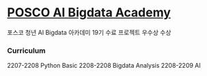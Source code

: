 # [POSCO AI Bigdata Academy](https://youth.posco.com/posco/edu/index.php?mod=academy&pag=aca01#khwhat)
포스코 청년 AI Bigdata 아카데미 19기 수료
프로젝트 우수상 수상

### Curriculum
2207-2208 Python Basic
2208-2208 Bigdata Analysis
2208-2209 AI

